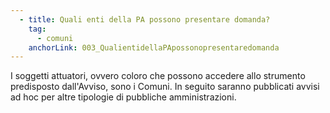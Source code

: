 ```yaml
---
  - title: Quali enti della PA possono presentare domanda?
    tag:
      - comuni
    anchorLink: 003_QualientidellaPApossonopresentaredomanda
---
```


I soggetti attuatori, ovvero coloro che possono accedere allo strumento predisposto dall'Avviso, sono i Comuni. In seguito saranno pubblicati avvisi ad hoc per altre tipologie di pubbliche amministrazioni.